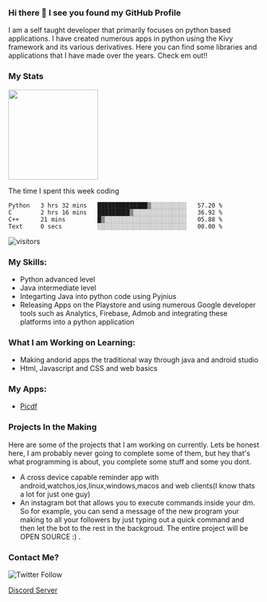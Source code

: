 

### Hi there 👋 I see you found my GitHub Profile

I am a self taught developer that primarily focuses on python based applications. I have created numerous apps in python using the Kivy framework and its various derivatives. Here you can find some libraries and applications that I have made over the years. Check em out!!

### My Stats
<img height="180em" src="https://github-readme-stats.vercel.app/api?username=Guhan-SenSam&show_icons=true&hide_border=true&&count_private=true&include_all_commits=true" />

The time I spent this week coding
<!--START_SECTION:waka-->

```text
Python   3 hrs 32 mins   ██████████████▒░░░░░░░░░░   57.20 %
C        2 hrs 16 mins   █████████▒░░░░░░░░░░░░░░░   36.92 %
C++      21 mins         █▒░░░░░░░░░░░░░░░░░░░░░░░   05.88 %
Text     0 secs          ░░░░░░░░░░░░░░░░░░░░░░░░░   00.00 %
```

<!--END_SECTION:waka-->

![visitors](https://visitor-badge.glitch.me/badge?page_id={Guhan-SenSam}.{443015215})


### My Skills:
- Python advanced level
- Java intermediate level
- Integarting Java into python code using Pyjnius
- Releasing Apps on the Playstore and using numerous Google developer tools such as Analytics, Firebase, Admob and integrating these platforms into a python application

### What I am Working on Learning:
- Making andorid apps the traditional way through java and android studio
- Html, Javascript and CSS and web basics


### My Apps:
- [Picdf](https://play.google.com/store/apps/details?id=org.picdf.picdf&hl=en_IN&gl=US)


### Projects In the Making

Here are some of the projects that I am working on currently. Lets be honest here, I am probably never going to complete some of them, but hey that's what programming is about, you complete some stuff and some you dont.
- A cross device capable reminder app with android,watchos,ios,linux,windows,macos and web clients(I know thats a lot for just one guy)
- An instagram bot that allows you to execute commands inside your dm. So for example, you can send a message of the new program your making to all your followers by just typing out a quick command and then let the bot to the rest in the backgroud. The entire project will be OPEN SOURCE :) .

### Contact Me?
![Twitter Follow](https://img.shields.io/twitter/follow/GSensam?style=social)


[Discord Server](https://discord.gg/C3PGX85s)

